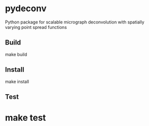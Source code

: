 
# pydeconv
Python package for scalable micrograph deconvolution with spatially varying point spread functions

## Build
  make build

## Install
  make install

## Test
  make test
=======
